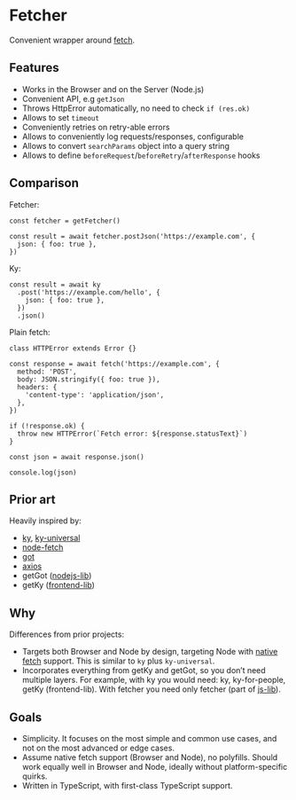 # Fetcher

Convenient wrapper around [fetch](https://developer.mozilla.org/en-US/docs/Web/API/Fetch_API).

## Features

- Works in the Browser and on the Server (Node.js)
- Convenient API, e.g `getJson`
- Throws HttpError automatically, no need to check `if (res.ok)`
- Allows to set `timeout`
- Conveniently retries on retry-able errors
- Allows to conveniently log requests/responses, configurable
- Allows to convert `searchParams` object into a query string
- Allows to define `beforeRequest`/`beforeRetry`/`afterResponse` hooks

## Comparison

Fetcher:

```tsx
const fetcher = getFetcher()

const result = await fetcher.postJson('https://example.com', {
  json: { foo: true },
})
```

Ky:

```tsx
const result = await ky
  .post('https://example.com/hello', {
    json: { foo: true },
  })
  .json()
```

Plain fetch:

```tsx
class HTTPError extends Error {}

const response = await fetch('https://example.com', {
  method: 'POST',
  body: JSON.stringify({ foo: true }),
  headers: {
    'content-type': 'application/json',
  },
})

if (!response.ok) {
  throw new HTTPError(`Fetch error: ${response.statusText}`)
}

const json = await response.json()

console.log(json)
```

## Prior art

Heavily inspired by:

- [ky](https://github.com/sindresorhus/ky),
  [ky-universal](https://github.com/sindresorhus/ky-universal)
- [node-fetch](https://github.com/node-fetch/node-fetch)
- [got](https://github.com/sindresorhus/got)
- [axios](https://github.com/axios/axios)
- getGot ([nodejs-lib](https://github.com/NaturalCycles/nodejs-lib))
- getKy ([frontend-lib](https://github.com/NaturalCycles/frontend-lib))

## Why

Differences from prior projects:

- Targets both Browser and Node by design, targeting Node with
  [native fetch](https://nodejs.org/dist/latest-v18.x/docs/api/globals.html#fetch) support. This is
  similar to `ky` plus `ky-universal`.
- Incorporates everything from getKy and getGot, so you don’t need multiple layers. For example,
  with ky you would need: ky, ky-for-people, getKy (frontend-lib). With fetcher you need only
  fetcher (part of [js-lib](https://github.com/NaturalCycles/js-lib)).

## Goals

- Simplicity. It focuses on the most simple and common use cases, and not on the most advanced or
  edge cases.
- Assume native fetch support (Browser and Node), no polyfills. Should work equally well in Browser
  and Node, ideally without platform-specific quirks.
- Written in TypeScript, with first-class TypeScript support.
